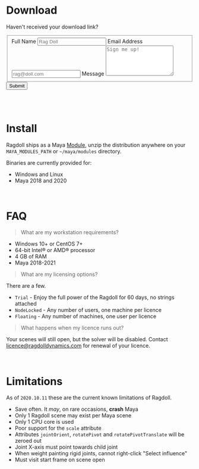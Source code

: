 # Download

Haven't received your download link?

<form id="fs-frm" name="simple-contact-form" accept-charset="utf-8" action="https://formspree.io/signup@ragdolldynamics.com" method="post">
  <fieldset id="fs-frm-inputs">
    <label for="full-name">Full Name</label>
    <input type="text" name="name" id="full-name" placeholder="Rag Doll" required="">
    <label for="email-address">Email Address</label>
    <input type="email" name="_replyto" id="email-address" placeholder="rag@doll.com" required="">
    <label for="message">Message</label>
    <textarea rows="5" name="message" id="message" placeholder="Sign me up!" required=""></textarea>
    <input type="hidden" name="_subject" id="email-subject" value="Contact Form Submission">
  </fieldset>
  <input type="submit" value="Submit">
</form>

<br>
<br>

# Install

Ragdoll ships as a Maya [Module](https://around-the-corner.typepad.com/adn/2012/07/distributing-files-on-maya-maya-modules.html), unzip the distribution anywhere on your `MAYA_MODULES_PATH` or `~/maya/modules` directory.

Binaries are currently provided for:

- Windows and Linux
- Maya 2018 and 2020

<br>

# FAQ

> What are my workstation requirements?

- Windows 10+ or CentOS 7+
- 64-bit Intel® or AMD® processor
- 4 GB of RAM
- Maya 2018-2021

> What are my licensing options?

There are a few.

- `Trial` - Enjoy the full power of the Ragdoll for 60 days, no strings attached
- `NodeLocked` - Any number of users, one machine per licence
- `Floating` - Any number of machines, one user per licence

> What happens when my licence runs out?

Your scenes will still open, but the solver will be disabled. Contact [licence@ragdolldynamics.com](mailto:licence@ragdolldynamics.com) for renewal of your licence.

<br>

# Limitations

As of `2020.10.11` these are the current known limitations of Ragdoll.

- Save often. It *may*, on rare occasions, **crash** Maya
- Only 1 Ragdoll scene may exist per Maya scene
- Only 1 CPU core is used
- Poor support for the `scale` attribute
- Attributes `jointOrient`, `rotatePivot` and `rotatePivotTranslate` will be zeroed out
- Joint X-axis must point towards child joint
- When weight painting rigid joints, cannot right-click "Select influence"
- Must visit start frame on scene open
